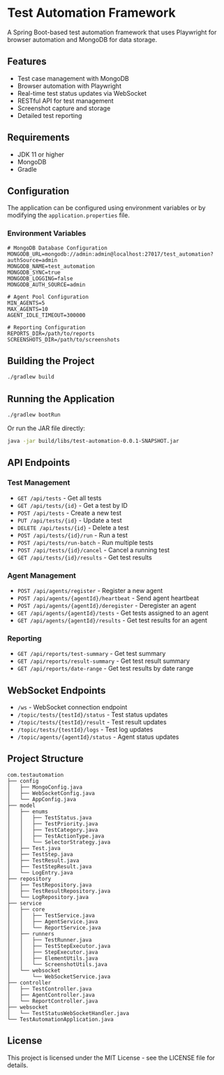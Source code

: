 # Test Automation Framework

A Spring Boot-based test automation framework that uses Playwright for browser automation and MongoDB for data storage.

## Features

- Test case management with MongoDB
- Browser automation with Playwright
- Real-time test status updates via WebSocket
- RESTful API for test management
- Screenshot capture and storage
- Detailed test reporting

## Requirements

- JDK 11 or higher
- MongoDB
- Gradle

## Configuration

The application can be configured using environment variables or by modifying the `application.properties` file.

### Environment Variables

```
# MongoDB Database Configuration
MONGODB_URL=mongodb://admin:admin@localhost:27017/test_automation?authSource=admin
MONGODB_NAME=test_automation
MONGODB_SYNC=true
MONGODB_LOGGING=false
MONGODB_AUTH_SOURCE=admin

# Agent Pool Configuration
MIN_AGENTS=5
MAX_AGENTS=10
AGENT_IDLE_TIMEOUT=300000

# Reporting Configuration
REPORTS_DIR=/path/to/reports
SCREENSHOTS_DIR=/path/to/screenshots
```

## Building the Project

```bash
./gradlew build
```

## Running the Application

```bash
./gradlew bootRun
```

Or run the JAR file directly:

```bash
java -jar build/libs/test-automation-0.0.1-SNAPSHOT.jar
```

## API Endpoints

### Test Management

- `GET /api/tests` - Get all tests
- `GET /api/tests/{id}` - Get a test by ID
- `POST /api/tests` - Create a new test
- `PUT /api/tests/{id}` - Update a test
- `DELETE /api/tests/{id}` - Delete a test
- `POST /api/tests/{id}/run` - Run a test
- `POST /api/tests/run-batch` - Run multiple tests
- `POST /api/tests/{id}/cancel` - Cancel a running test
- `GET /api/tests/{id}/results` - Get test results

### Agent Management

- `POST /api/agents/register` - Register a new agent
- `POST /api/agents/{agentId}/heartbeat` - Send agent heartbeat
- `POST /api/agents/{agentId}/deregister` - Deregister an agent
- `GET /api/agents/{agentId}/tests` - Get tests assigned to an agent
- `GET /api/agents/{agentId}/results` - Get test results for an agent

### Reporting

- `GET /api/reports/test-summary` - Get test summary
- `GET /api/reports/result-summary` - Get test result summary
- `GET /api/reports/date-range` - Get test results by date range

## WebSocket Endpoints

- `/ws` - WebSocket connection endpoint
- `/topic/tests/{testId}/status` - Test status updates
- `/topic/tests/{testId}/result` - Test result updates
- `/topic/tests/{testId}/logs` - Test log updates
- `/topic/agents/{agentId}/status` - Agent status updates

## Project Structure

```
com.testautomation
├── config
│   ├── MongoConfig.java
│   ├── WebSocketConfig.java
│   └── AppConfig.java
├── model
│   ├── enums
│   │   ├── TestStatus.java
│   │   ├── TestPriority.java
│   │   ├── TestCategory.java
│   │   ├── TestActionType.java
│   │   └── SelectorStrategy.java
│   ├── Test.java
│   ├── TestStep.java
│   ├── TestResult.java
│   ├── TestStepResult.java
│   └── LogEntry.java
├── repository
│   ├── TestRepository.java
│   ├── TestResultRepository.java
│   └── LogRepository.java
├── service
│   ├── core
│   │   ├── TestService.java
│   │   ├── AgentService.java
│   │   └── ReportService.java
│   ├── runners
│   │   ├── TestRunner.java
│   │   ├── TestStepExecutor.java
│   │   ├── StepExecutor.java
│   │   ├── ElementUtils.java
│   │   └── ScreenshotUtils.java
│   └── websocket
│       └── WebSocketService.java
├── controller
│   ├── TestController.java
│   ├── AgentController.java
│   └── ReportController.java
├── websocket
│   └── TestStatusWebSocketHandler.java
└── TestAutomationApplication.java
```

## License

This project is licensed under the MIT License - see the LICENSE file for details.
